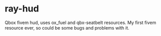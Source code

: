 # ray-hud
Qbox fivem hud, uses ox_fuel and qbx-seatbelt resources. My first fivem resource ever, so could be some bugs and problems  with it.
